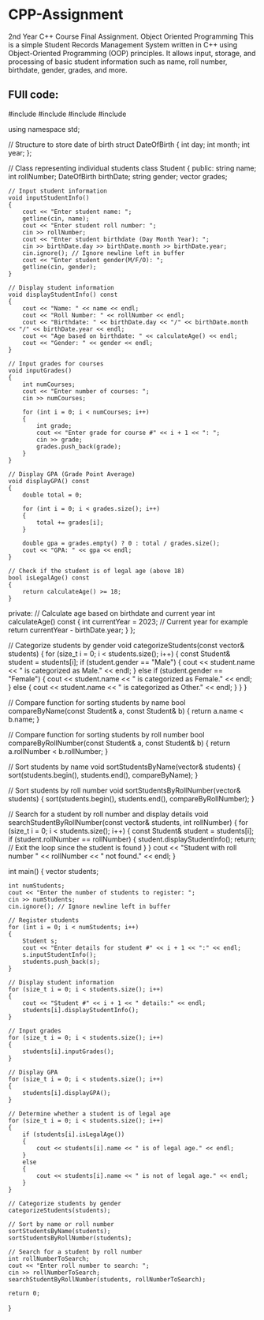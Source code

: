 # CPP-Assignment
2nd Year C++ Course Final Assignment. Object Oriented Programming
This is a simple Student Records Management System written in C++ using Object-Oriented Programming (OOP) principles. It allows input, storage, and processing of basic student information such as name, roll number, birthdate, gender, grades, and more. 

FUll code:
---------
#include <iostream>
#include <string>
#include <vector>
#include <algorithm>

using namespace std;

// Structure to store date of birth
struct DateOfBirth
{
    int day;
    int month;
    int year;
};

// Class representing individual students
class Student
{
public:
    string name;
    int rollNumber;
    DateOfBirth birthDate;
    string gender;
    vector<int> grades;

    // Input student information
    void inputStudentInfo()
    {
        cout << "Enter student name: ";
        getline(cin, name);
        cout << "Enter student roll number: ";
        cin >> rollNumber;
        cout << "Enter student birthdate (Day Month Year): ";
        cin >> birthDate.day >> birthDate.month >> birthDate.year;
        cin.ignore(); // Ignore newline left in buffer
        cout << "Enter student gender(M/F/O): ";
        getline(cin, gender);
    }

    // Display student information
    void displayStudentInfo() const
    {
        cout << "Name: " << name << endl;
        cout << "Roll Number: " << rollNumber << endl;
        cout << "Birthdate: " << birthDate.day << "/" << birthDate.month << "/" << birthDate.year << endl;
        cout << "Age based on birthdate: " << calculateAge() << endl;
        cout << "Gender: " << gender << endl;
    }

    // Input grades for courses
    void inputGrades()
    {
        int numCourses;
        cout << "Enter number of courses: ";
        cin >> numCourses;

        for (int i = 0; i < numCourses; i++)
        {
            int grade;
            cout << "Enter grade for course #" << i + 1 << ": ";
            cin >> grade;
            grades.push_back(grade);
        }
    }

    // Display GPA (Grade Point Average)
    void displayGPA() const
    {
        double total = 0;

        for (int i = 0; i < grades.size(); i++)
        {
            total += grades[i];
        }

        double gpa = grades.empty() ? 0 : total / grades.size();
        cout << "GPA: " << gpa << endl;
    }

    // Check if the student is of legal age (above 18)
    bool isLegalAge() const
    {
        return calculateAge() >= 18;
    }

private:
    // Calculate age based on birthdate and current year
    int calculateAge() const
    {
        int currentYear = 2023; // Current year for example
        return currentYear - birthDate.year;
    }
};

// Categorize students by gender
void categorizeStudents(const vector<Student>& students)
{
    for (size_t i = 0; i < students.size(); i++)
    {
        const Student& student = students[i];
        if (student.gender == "Male")
        {
            cout << student.name << " is categorized as Male." << endl;
        }
        else if (student.gender == "Female")
        {
            cout << student.name << " is categorized as Female." << endl;
        }
        else
        {
            cout << student.name << " is categorized as Other." << endl;
        }
    }
}

// Compare function for sorting students by name
bool compareByName(const Student& a, const Student& b)
{
    return a.name < b.name;
}

// Compare function for sorting students by roll number
bool compareByRollNumber(const Student& a, const Student& b)
{
    return a.rollNumber < b.rollNumber;
}

// Sort students by name
void sortStudentsByName(vector<Student>& students)
{
    sort(students.begin(), students.end(), compareByName);
}

// Sort students by roll number
void sortStudentsByRollNumber(vector<Student>& students)
{
    sort(students.begin(), students.end(), compareByRollNumber);
}

// Search for a student by roll number and display details
void searchStudentByRollNumber(const vector<Student>& students, int rollNumber)
{
    for (size_t i = 0; i < students.size(); i++)
    {
        const Student& student = students[i];
        if (student.rollNumber == rollNumber)
        {
            student.displayStudentInfo();
            return; // Exit the loop since the student is found
        }
    }
    cout << "Student with roll number " << rollNumber << " not found." << endl;
}

int main()
{
    vector<Student> students;

    int numStudents;
    cout << "Enter the number of students to register: ";
    cin >> numStudents;
    cin.ignore(); // Ignore newline left in buffer

    // Register students
    for (int i = 0; i < numStudents; i++)
    {
        Student s;
        cout << "Enter details for student #" << i + 1 << ":" << endl;
        s.inputStudentInfo();
        students.push_back(s);
    }

    // Display student information
    for (size_t i = 0; i < students.size(); i++)
    {
        cout << "Student #" << i + 1 << " details:" << endl;
        students[i].displayStudentInfo();
    }

    // Input grades
    for (size_t i = 0; i < students.size(); i++)
    {
        students[i].inputGrades();
    }

    // Display GPA
    for (size_t i = 0; i < students.size(); i++)
    {
        students[i].displayGPA();
    }

    // Determine whether a student is of legal age
    for (size_t i = 0; i < students.size(); i++)
    {
        if (students[i].isLegalAge())
        {
            cout << students[i].name << " is of legal age." << endl;
        }
        else
        {
            cout << students[i].name << " is not of legal age." << endl;
        }
    }

    // Categorize students by gender
    categorizeStudents(students);

    // Sort by name or roll number
    sortStudentsByName(students);
    sortStudentsByRollNumber(students);

    // Search for a student by roll number
    int rollNumberToSearch;
    cout << "Enter roll number to search: ";
    cin >> rollNumberToSearch;
    searchStudentByRollNumber(students, rollNumberToSearch);

    return 0;
}
